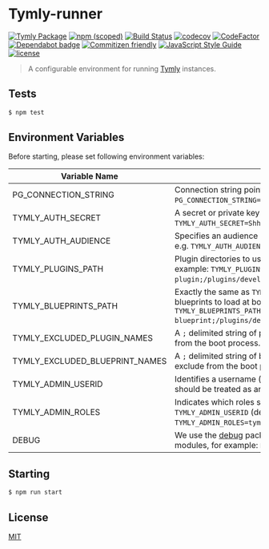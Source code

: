 # Tymly-runner
[![Tymly Package](https://img.shields.io/badge/tymly-package-blue.svg)](https://tymly.io/)
[![npm (scoped)](https://img.shields.io/npm/v/@wmfs/tymly-runner.svg)](https://www.npmjs.com/package/@wmfs/tymly-runner)
[![Build Status](https://travis-ci.org/wmfs/tymly-runner.svg?branch=master)](https://travis-ci.org/wmfs/tymly-runner)
[![codecov](https://codecov.io/gh/wmfs/tymly-runner/branch/master/graph/badge.svg)](https://codecov.io/gh/wmfs/tymly-runner)
[![CodeFactor](https://www.codefactor.io/repository/github/wmfs/tymly-runner/badge)](https://www.codefactor.io/repository/github/wmfs/tymly-runner)
[![Dependabot badge](https://img.shields.io/badge/Dependabot-active-brightgreen.svg)](https://dependabot.com/)
[![Commitizen friendly](https://img.shields.io/badge/commitizen-friendly-brightgreen.svg)](http://commitizen.github.io/cz-cli/)
[![JavaScript Style Guide](https://img.shields.io/badge/code_style-standard-brightgreen.svg)](https://standardjs.com)
[![license](https://img.shields.io/github/license/mashape/apistatus.svg)](https://github.com/wmfs/tymly/blob/master/packages/pg-concat/LICENSE)


> A configurable environment for running [Tymly](http://www.tymlyjs.io) instances.

## <a name="tests"></a>Tests
```bash
$ npm test
```

## Environment Variables

Before starting, please set following environment variables:

| Variable Name          | Description |
| ---------------------- | ----------- |
| PG_CONNECTION_STRING   |  Connection string pointing to a specific PostgreSQL database, e.g. `PG_CONNECTION_STRING=postgres://postgres:postgres@localhost:5432/my_test_db`. |
| TYMLY_AUTH_SECRET     |  A secret or private key used when [signing JWT Tokens](https://www.npmjs.com/package/jsonwebtoken#jwtsignpayload-secretorprivatekey-options-callback). For example `TYMLY_AUTH_SECRET=Shh!`. |
| TYMLY_AUTH_AUDIENCE   |  Specifies an audience (`aud`) alongside `TYMLY_AUTH_SECRET` when signing a JWT, e.g. `TYMLY_AUTH_AUDIENCE="I am the audience!".`
| TYMLY_PLUGINS_PATH    |  Plugin directories to use at boot-time, `;` delimited if multiple sources. For example: `TYMLY_PLUGINS_PATH="/plugins/production/*-plugin;/plugins/development/*-plugin"`. |
| TYMLY_BLUEPRINTS_PATH |  Exactly the same as `TYMLY_PLUGINS_PATH`, but used to specify the location(s) of blueprints to load at boot time, e.g. `TYMLY_BLUEPRINTS_PATH="/blueprints/production/*-blueprint;/plugins/development/*-blueprint"`. |
| TYMLY_EXCLUDED_PLUGIN_NAMES | A `;` delimited string of plugin names ('i.e. the top-level directory name) to exclude from the boot process.`|
| TYMLY_EXCLUDED_BLUEPRINT_NAMES | A `;` delimited string of blueprint names ('i.e. the top-level directory name) to exclude from the boot process.` |
| TYMLY_ADMIN_USERID    |  Identifies a username (that will be decoded from incoming JWT tokens) which should be treated as an administrator. For example: `TYMLY_ADMIN_USERID=bigboss`.|
| TYMLY_ADMIN_ROLES     |  Indicates which roles should be automatically granted to the user identified by `TYMLY_ADMIN_USERID` (delimited by `,`). For example: `TYMLY_ADMIN_ROLES=tymly_admin`. |
| DEBUG                  |  We use the [debug](https://www.npmjs.com/package/debug) package, where Tymly plugin and state names equate to debug modules, for example: `DEBUG=tymly,processingCscFiles,-express`.


## Starting

```bash
$ npm run start
```

## <a name="license"></a>License

[MIT](https://github.com/wmfs/tymly-runner/blob/master/LICENSE)
